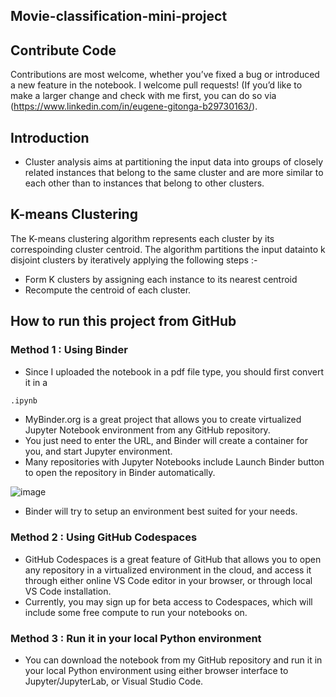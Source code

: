 ## Movie-classification-mini-project

## Contribute Code
Contributions are most welcome, whether you’ve fixed a bug or introduced a new feature in the notebook. I welcome pull requests! (If you’d like to make a larger change and check with me first, you can do so via (https://www.linkedin.com/in/eugene-gitonga-b29730163/).

## Introduction
* Cluster analysis aims at partitioning the input data into groups of closely related instances that belong to the same cluster and are more
similar to each other than to instances that belong to other clusters.

## K-means Clustering
The K-means clustering algorithm represents each cluster by its correspoinding cluster centroid. The algorithm partitions the input datainto k disjoint clusters by iteratively applying the following steps :-
* Form K clusters by assigning each instance to its nearest centroid
* Recompute the centroid of each cluster.

## How to run this project from GitHub
### Method 1 : Using Binder
* Since I uploaded the notebook in a pdf file type, you should first convert it in a
```sh
.ipynb
```
* MyBinder.org is a great project that allows you to create virtualized Jupyter Notebook environment from any GitHub repository. 
* You just need to enter the URL, and Binder will create a container for you, and start Jupyter environment. 
* Many repositories with Jupyter Notebooks include Launch Binder button to open the repository in Binder automatically.

![image](https://user-images.githubusercontent.com/70195777/190092838-4040c7f5-3b2a-46d4-979a-858b292de60f.png)

* Binder will try to setup an environment best suited for your needs.

### Method 2 : Using GitHub Codespaces
* GitHub Codespaces is a great feature of GitHub that allows you to open any repository in a virtualized environment in the cloud, and access it through either online VS Code editor in your browser, or through local VS Code installation. 
* Currently, you may sign up for beta access to Codespaces, which will include some free compute to run your notebooks on.

### Method 3 : Run it in your local Python environment
* You can download the notebook from my GitHub repository and run it in your local Python environment using either browser interface to Jupyter/JupyterLab, or Visual Studio Code.

